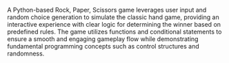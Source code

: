 A Python-based Rock, Paper, Scissors game leverages user input and random choice generation to simulate the classic hand game, providing an interactive experience with clear logic for determining the winner based on predefined rules. The game utilizes functions and conditional statements to ensure a smooth and engaging gameplay flow while demonstrating fundamental programming concepts such as control structures and randomness.
